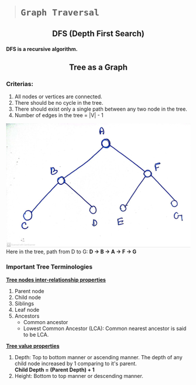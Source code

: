 > # **```Graph Traversal```**

## <p align="center">DFS (Depth First Search)</p>

**DFS is a recursive algorithm.**

## <p align="center">Tree as a Graph</p>

### Criterias:
1. All nodes or vertices are connected.
2. There should be no cycle in the tree.
3. There should exist only a single path between any two node in the tree. 
4. Number of edges in the tree = |V| - 1 

![](tree_graph.jpg)
Here in the tree, path from D to G: **D → B → A → F → G**

### Important Tree Terminologies
<ins>**Tree nodes inter-relationship properties**</ins>
1. Parent node
2. Child node
3. Siblings
4. Leaf node
5. Ancestors
   - Common ancestor
   - Lowest Common Ancestor (LCA): Common nearest ancestor is said to be LCA.

<ins>**Tree value properties**</ins>
1. Depth: Top to bottom manner or ascending manner. The depth of any child node increased by 1 comparing to it's parent.  
      **Child Depth = (Parent Depth) + 1**
2. Height: Bottom to top manner or descending manner.


